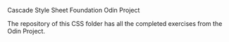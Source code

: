 Cascade Style Sheet Foundation Odin Project

The repository of this CSS folder has all the completed exercises from the Odin Project.